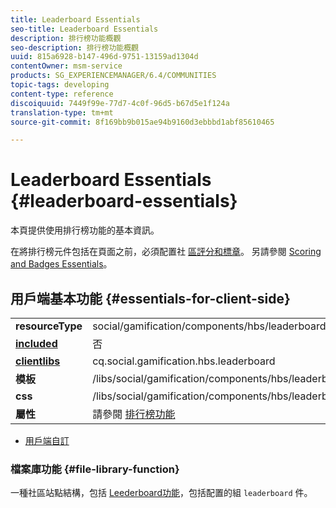 ```yaml
---
title: Leaderboard Essentials
seo-title: Leaderboard Essentials
description: 排行榜功能概觀
seo-description: 排行榜功能概觀
uuid: 815a6928-b147-496d-9751-13159ad1304d
contentOwner: msm-service
products: SG_EXPERIENCEMANAGER/6.4/COMMUNITIES
topic-tags: developing
content-type: reference
discoiquuid: 7449f99e-77d7-4c0f-96d5-b67d5e1f124a
translation-type: tm+mt
source-git-commit: 8f169bb9b015ae94b9160d3ebbbd1abf85610465

---
```



# Leaderboard Essentials {#leaderboard-essentials}

本頁提供使用排行榜功能的基本資訊。

在將排行榜元件包括在頁面之前，必須配置社 [區評分和標章](implementing-scoring.md)。 另請參閱 [Scoring and Badges Essentials](configure-scoring.md)。

## 用戶端基本功能 {#essentials-for-client-side}

<table> 
 <tbody>
  <tr>
   <td> <strong>resourceType</strong></td> 
   <td>social/gamification/components/hbs/leaderboard</td> 
  </tr>
  <tr>
   <td> <a href="scf.md#add-or-include-a-communities-component"><strong>included</strong></a></td> 
   <td>否</td> 
  </tr>
  <tr>
   <td> <a href="clientlibs.md"><strong>clientlibs</strong></a></td> 
   <td>cq.social.gamification.hbs.leaderboard</td> 
  </tr>
  <tr>
   <td> <strong>模板</strong></td> 
   <td> /libs/social/gamification/components/hbs/leaderboard/leaderboard.hbs<br /> </td> 
  </tr>
  <tr>
   <td> <strong>css</strong></td> 
   <td> /libs/social/gamification/components/hbs/leaderboard/clientlibs/leaderboard.css</td> 
  </tr>
  <tr>
   <td><strong> 屬性</strong></td> 
   <td>請參閱 <a href="enabling-leaderboard.md">排行榜功能</a></td> 
  </tr>
 </tbody>
</table>

* [用戶端自訂](client-customize.md)

### 檔案庫功能 {#file-library-function}

一種社區站點結構，包括 [Leederboard功能](functions.md#leaderboard-function)，包括配置的組 `leaderboard` 件。
